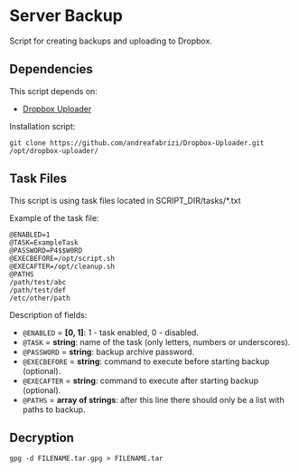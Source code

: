 # Server Backup

Script for creating backups and uploading to Dropbox.

## Dependencies

This script depends on:
* [Dropbox Uploader](https://github.com/andreafabrizi/Dropbox-Uploader)

Installation script:
```
git clone https://github.com/andreafabrizi/Dropbox-Uploader.git /opt/dropbox-uploader/
```

## Task Files

This script is using task files located in
SCRIPT_DIR/tasks/*.txt

Example of the task file:
```
@ENABLED=1
@TASK=ExampleTask
@PASSWORD=P4$$W0RD
@EXECBEFORE=/opt/script.sh
@EXECAFTER=/opt/cleanup.sh
@PATHS
/path/test/abc
/path/test/def
/etc/other/path
```

Description of fields:

* `@ENABLED` = **[0, 1]**: 1 - task enabled, 0 - disabled.
* `@TASK` = **string**: name of the task (only letters, numbers or underscores).
* `@PASSWORD` = **string**: backup archive password.
* `@EXECBEFORE` = **string**: command to execute before starting backup (optional).
* `@EXECAFTER` = **string**: command to execute after starting backup (optional).
* `@PATHS` = **array of strings**: after this line there should only be a list with paths to backup.

## Decryption

```
gpg -d FILENAME.tar.gpg > FILENAME.tar
```
